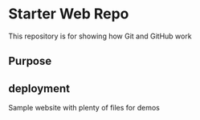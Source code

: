 # Starter Web Repo

This repository is for showing how Git and GitHub work

## Purpose

## deployment

Sample website with plenty of files for demos
